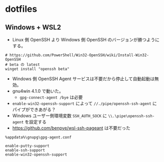 # dotfiles

## Windows + WSL2

- Linux 側 OpenSSH より Windows 側 OpenSSH のバージョンが勝つようにする。

```
# https://github.com/PowerShell/Win32-OpenSSH/wiki/Install-Win32-OpenSSH
# beta の latest
winget install "openssh beta"
```

- Windows 側 OpenSSH Agent サービスは不要だから停止して自動起動は無効。
- gnu4win 4.1.0 で動いた。
  - `gpg-connect-agent /bye` は必要
- `enable-win32-openssh-support` によって `//./pipe/openssh-ssh-agent` にパイプができあがる？
- Windows ユーザー側環境変数 `SSH_AUTH_SOCK` に `\\.\pipe\openssh-ssh-agent` を設定する
- https://github.com/benpye/wsl-ssh-pageant は不要だった

`%appdata%\gnupg\gpg-agent.conf`
```
enable-putty-support
enable-ssh-support
enable-win32-openssh-support
```
